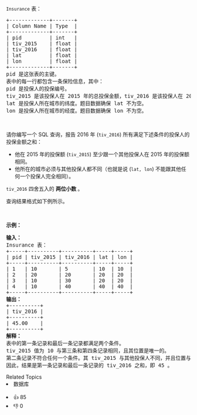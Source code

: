 <p><code>Insurance</code> 表：</p>

<div class="original__bRMd"> 
 <div> 
  <pre>
+-------------+-------+
| Column Name | Type  |
+-------------+-------+
| pid         | int   |
| tiv_2015    | float |
| tiv_2016    | float |
| lat         | float |
| lon         | float |
+-------------+-------+
pid 是这张表的主键。
表中的每一行都包含一条保险信息，其中：
pid 是投保人的投保编号。
tiv_2015 是该投保人在 2015 年的总投保金额，tiv_2016 是该投保人在 2016 年的总投保金额。
lat 是投保人所在城市的纬度。题目数据确保 lat 不为空。
lon 是投保人所在城市的经度。题目数据确保 lon 不为空。</pre> 
 </div>
</div>

<p>&nbsp;</p>

<p>请你编写一个 SQL 查询，报告 2016 年 (<code>tiv_2016</code>) 所有满足下述条件的投保人的投保金额之和：</p>

<ul> 
 <li>他在 2015 年的投保额&nbsp;(<code>tiv_2015</code>) 至少跟一个其他投保人在 2015 年的投保额相同。</li> 
 <li>他所在的城市必须与其他投保人都不同（也就是说&nbsp;(<code>lat, lon</code>) 不能跟其他任何一个投保人完全相同）。</li> 
</ul>

<p><code>tiv_2016</code> 四舍五入的 <strong>两位小数</strong> 。</p>

<p>查询结果格式如下例所示。</p>

<p>&nbsp;</p>

<p><strong class="example">示例：</strong></p>

<pre>
<strong>输入：</strong>
Insurance 表：
+-----+----------+----------+-----+-----+
| pid | tiv_2015 | tiv_2016 | lat | lon |
+-----+----------+----------+-----+-----+
| 1   | 10       | 5        | 10  | 10  |
| 2   | 20       | 20       | 20  | 20  |
| 3   | 10       | 30       | 20  | 20  |
| 4   | 10       | 40       | 40  | 40  |
+-----+----------+----------+-----+-----+
<strong>输出：</strong>
+----------+
| tiv_2016 |
+----------+
| 45.00    |
+----------+
<strong>解释：
</strong>表中的第一条记录和最后一条记录都满足两个条件。
tiv_2015 值为 10 与第三条和第四条记录相同，且其位置是唯一的。
第二条记录不符合任何一个条件。其 tiv_2015 与其他投保人不同，并且位置与第三条记录相同，这也导致了第三条记录不符合题目要求。
因此，结果是第一条记录和最后一条记录的 tiv_2016 之和，即 45 。</pre>


<div><div>Related Topics</div><div><li>数据库</li></div></div><br><div><li>👍 85</li><li>👎 0</li></div>
